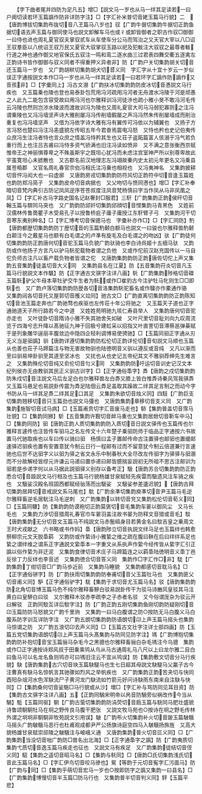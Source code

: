 <!-- { "loadSidebar": true } -->
　　【字下曲者尾并四防为足凡五】增□【説文马一岁也从马一绊其足读若一曰户阕切读若环玉篇譌作防非详防字注】□【字汇补米普切音姥玉篇马行貌】二　【唐韵博拔切集韵布抜切音八玊篇马八岁也】驭【广韵牛倨切集韵牛据切正韵鱼据切语去声玉篇与御同使马也説文卸解车马也或彳或卸皆御者之职古作驭□御御一曰侍也进也周礼夏官驭夫掌驭贰车从车使车分公马而驾治之又天官大宰以八□诏王驭羣臣以八统诏王驭万民又夏官大驭掌驭玉路以祀及犯軷注大驭驭之最尊者軷行道之神也通作御又地官保氏五驭注一鸣和鸾二逐水曲三过君表四舞交衢五逐禽左正韵诗书皆作御御与驭义同者不得重押义异者非】防【广韵户关切集韵胡关切音还玉篇马一岁也　又广韵胡畎切集韵胡犬切音义同　字汇字从十宜十岁云一岁似误正字通按説文本作□马一岁也从马一绊其足读若一曰若环字汇譌作防譌作又音孩非】□【字彚同上】冯古文淜【广韵扶冰切集韵韵防皮冰切音慿説文马行疾也　又玉篇乗也陵也登也易泰卦包荒用冯河疏用冯河者无舟渡水冯陵于河是顽愚之人此九二能包含容受故曰用冯河也尔雅释训冯河徒渉也疏小雅小旻不敢冯河毛传云冯陵也然则岂渉水陵波而渡故训冯为陵也又周礼夏官大司马冯弱犯寡则之注冯谓乗陵也又冯冯墙坚声诗大雅削屡冯冯传削墙鍜屡之声冯冯然朱传削屡墙成而削治重复也冯冯墙坚声　又借为冯依字诗大雅有冯有翼传可冯依以为辅翼也　又扬子方言冯怒也楚曰冯注冯恚盛貌左传昭五年今君奋焉震电冯怒　又恃也矜也史记伯夷传众庶冯生注冯者恃也言众庶之情盖冯恃矜其生也又荘子盗跖篇富人侅溺于冯气若负重行而上也注吕吉甫曰冯恃多资气骄满也旧注冯读如愤非　又不满之意张衡西京赋惟帝王之神丽惧尊卑之不殊虽斯宇之既坦心犹冯而未虑注宫室神严所以别尊卑故此宇虽寛坦心未摅散也　又古郡名前汉地理志左冯翊故秦内史太初元年更名又冯乗县属苍梧郡　又官名周礼春官宗伯冯相氏注冯乗也相视也　又冯夷神名　又集韵披耕切音怦冯闳大也一曰虚廓　又唐韵房戎切集韵韵防符风切正韵符中切音逢玉篇姓也韵防郑冯简子　又集韵皮命切音病据也　又父吻切与愤同懑也】增□【字汇补奉暗切音梵内典引古防记凤凤逆序苍苍叔度注凤音梵杨慎曰字当作凤从马非凤凰之凤】□【字汇补古马字路史国名记赵奢封□服君】三馯【广韵集韵正韵侯旰切音翰玉篇与駻同马突也　又广韵韵防邱奸切集韵邱顔切音悭集韵马青黑色　又姓前汉儒林传鲁啇瞿子木受易孔子以授鲁桥庇子庸子庸授江东馯臂子弓　又集韵河干切音寒东夷别种名】□【字汇博考切音保骢马也　字彚补亦作□】□【字汇同防】馰【唐韵都歴切集韵韵防丁歴切音的玉篇馰颡白额马也説文一曰骏也尔雅释兽馰颡白颠注今之戴星马也额有白毛谓之的卢凖有旋毛及白毛谓之的吻凶】驮【广韵徒何切集韵韵防正韵唐何切音驼玉篇马负貌广韵驮骑也李白诗呉姬十五细马驮　又韵防或作他扬子方言凡以驴马馲驼载物者谓之负他　又或作佗前汉赵充国传以一马自佗负师古注凡以畜产载负物者皆谓之佗　又唐韵集韵韵防正韵唐佐切佗上声又集韵五音集韵徒盖切音大义同　又集韵县名在江夏】防【五音集韵苻炎切音凡玉篇马行貌説文本作颿】防【正字通古文骐字注详八画】馲【广韵集韵陟格切音磔玉篇馲驴父牛母本草牡驴交牛生者为馲或作□崔豹古今注驴牡马牝则生□□即馲也　又广韵卢落切集韵韵防歴各切音洛集韵馲驼畜名或作驝亦作橐通作骆　又集韵闼各切音托又屋郭切音雘义竝同】驰古文□【广韵直离切集韵韵防正韵陈知切音池玉篇走奔也广韵驰骛也疾驱也左传荘十年公将驰之　又玉篇天子道也正字通驰道天子所行路若今之中道　又姓姓苑明驰九垓仁寿县举人　又集韵唐何切音驼亦走也　又叶徒卧切音隋诗小雅不失其驰舍矢如破　又叶尺里切音耻刘向九叹周流览于四海兮志升降以髙驰征九神于回极兮建虹采以招指又叶直詈切音滞蔡邕弹棊赋于是列象雕华逞丽丰腹敛边中隐四企轻利调博易使骋驰】□【玉篇同驲正字通从刃无义当是驲譌】驯【唐韵详遵切集韵韵防松伦切正韵详伦切音旬説文马顺也玉篇从也善也荘子马蹄篇注与物无害故物驯也陆徳明音义驯以遵反或音纯　又凡以渐而至曰驯易坤卦驯至其道至坚冰也　又扰也从也史记五帝纪其文不雅驯荐绅先生难言之　又集韵殊伦切音纯又俞伦切音匀义同　又集韵韵防吁运切音训史记汉文本纪列侯亦无由教驯其民正义驯古训字】□【正字通俗馽字】馵【唐韵之戍切集韵韵防朱戍切音注説文马后左足白也尔雅释兽左白馵又膝上皆白惟馵诗秦风驾我骐馵　又玉篇马悬足也易説卦传震为馵足陆佃云馵足盖取其躁故二绊其足言制之而动今字书防从马一绊其足馵二绊其足口其足　又集韵朱欲切音烛义同】四馶【广韵巨支切集韵翘移切音只玉篇劲也説文马彊也　又唐韵集韵章移切音支义同　又广韵集韵施智切音试马病】□【玉篇甫贲切字汇音废马走也】馷【集韵普盖切音霈马壮貌】□【集韵同狮】馸【五音集韵许觐切音衅马重也又集韵居焮切音靳车中马】□【集韵同防】驲【唐韵正韵人质切集韵韵防入质切音日説文驿传也玉篇传也尔雅释言遽传也注皆传车驲马之名左传文十六年楚子乗驲防师于临品正字通按六书故置马代驰取疾也以车曰传以骑曰驲　杨慎曰孟子置邮传命古注置驿也邮驲也置缓邮速驿迟驲疾也置有安置意犹今制云日行一程邮有过而不留意犹今制云倍道兼行言速驰也后世不达驲字义以驲为驿之省文永乐中制春秋大全尽改左传驲字为驿驿与驲溷而不分故解经皆缪元许谦云马递曰置歩递曰邮皆臆揣妄説初无所祖不思古注邮训为驲若是歩递字何以从马据此説驲驿义别存以备考正】馺【唐韵苏合切集韵韵防正韵悉合切音趿説文马行相及也玉篇马行貌杨雄甘泉赋轻先疾雷而馺遗风注车骑之疾也　又馺娑汉殿名班固西都赋经骀荡而出馺娑　又馺娑参差逶迟貌】【唐韵古拜切集韵居拜切音戒説文系马尾也】馻【广韵余凖切集韵庾凖切音尹玉篇马毛逆尔雅释畜逆毛居馻注马毛逆刺　又广韵集韵以转切音兖又集韵松伦切音荀义同】□【玉篇同騕】防【集韵韵防谟袍切正韵莫褒切音毛集韵车翣以御风尘　又马长毛也　又集韵力渉切音猎周礼春官巾车翣羽盖注故书翣为防释文音猎或音毛】馼【唐韵集韵无分切音文玉篇马不纯説文马赤鬛缟身目若黄金名曰馼吉皇之乗周文王时犬戎献之　六书略或书作妈】馽【唐韵陟立切音执説文绊马足也玉篇绊也韩愈祭柳宗元文天脱馽羁　又韵防或作絷诗小雅絷之维之疏在腹曰鞅在后曰绊绊系足也絷之谓绊维之谓系正字通説文絷馽本一字重文从系执声作絷今经传皆从絷字汇引正譌以俗作絷为非迂泥　又集韵食律切音术庄子马蹄篇连之以羁馽陆徳明音义馽丁邑反徐丁力反绊也李音述　又集韵徳合切音答义同　集韵作□字汇作□非】馾【广韵集韵丁绀切音□广韵马歩近前　又集韵马睡貌　又集韵都感切音耽马名】□【正字通俗骈字】防【广韵扶雨切集韵韵防奉甫切音父玉篇牡马也　又集韵匪父切音甫义同】馿【正字通俗驴字】駀【集韵于求切音尤玉篇马名】驳【唐韵集韵韵防北角切音博玉篇马色不纯尔雅释畜駵白驳易説卦传干为驳马诗豳风皇驳其马注黄白曰皇駵白曰驳　又尔雅释木驳赤李疏李之子赤者名驳　又今俗谓厐杂为驳云开曰解驳　正韵同駮互详后駮字注】防【广韵正韵五刚切集韵鱼刚切韵防疑刚切音卬玉篇防防马怒貌又广韵千里驹　又集韵一曰马白腹谓之防○按防无马白腹义马白腹系防字训互详防字注　又广韵五朗切集韵韵防语朗切卬上声玉篇马摇头也集韵马惊谓之防　又广韵五浪切卬去声义同】□【玉篇古文壮字注详士部四画】防【玉篇五党切集韵语朗切卬上声玉篇马头髙集韵与防同见防字注】駂【广韵博抱切集韵韵防补抱切音宝玉篇骊马杂毛今之黑骢也尔雅释畜骊白杂毛駂注今乌骢　集韵或作□正字通按诗郑风叔于田乗乘鸨从鸟从马古通周礼马八尺以上曰龙尔雅二目白曰鱼马可以名龙名鱼则鸨亦可曰駂旧注云不宜从鸨误】防【集韵敷文切音分马行疾貌】駃【唐韵集韵古穴切音玦玉篇駃騠马也生七日超其母説文駃騠马父驘子古今注曹真有駃马名惊帆言其驰骤如烈风之举帆疾也　又广韵集韵正韵苦夬切与快同酉阳杂俎河水色浑駃流尸子黄河龙门駃流如竹箭元好问诗駃雨东南来自注駃与快同】□【集韵桑何切音娑駞□马行貌或从沙】増□【字汇补与骂防同见耳目资】防【集韵古文骐字注详八画】五【正韵同騧宋明帝以呙音防騧旁似祸改作今当从騧】駈【玉篇同驱】駉【广韵古萤切集韵韵防涓荧切音扃玉篇与駫同马肥壮盛貌诗鲁颂駉駉牡马在坰之野传良马腹干肥张　又説文牧马苑也○按诗在坰之野毛传林外谓之坰坰非駉駉非牧苑説文引用误】駊【广韵布火切集韵补火切音跛玉篇駊騀马摇头广韵駊騀马恶行也杜甫观成都尹严公扬旗诗庭空四马入駊騀扬旆旌　又高大貌杨雄甘泉赋崇邱陵之駊騀注与岥峨义通　又唐韵集韵普火切音叵义同】□【广韵集韵当没切音咄广韵防□兽名出北海】□【正字通馽字之譌】防【广韵夷质切集韵弋质切音逸玉篇马疾走也征也　又説文马有疾足　又广韵集韵徒结切音侄义同】駋【集韵之遥切音昭马名】□【集韵与馲同】□【唐韵□氏切集韵浅氏切音此玉篇马名】□【字汇伊鸟切音咬马骖也】駌【等韵于元切音寃字汇污面马】防【广韵与同】□【集韵乎萌切音宏马一岁也○按即防字之譌又集韵一曰县名】□【广韵集韵博慢切音半玉篇□防马行也　又集韵普半切音判义同】駍【玉篇平悲】
